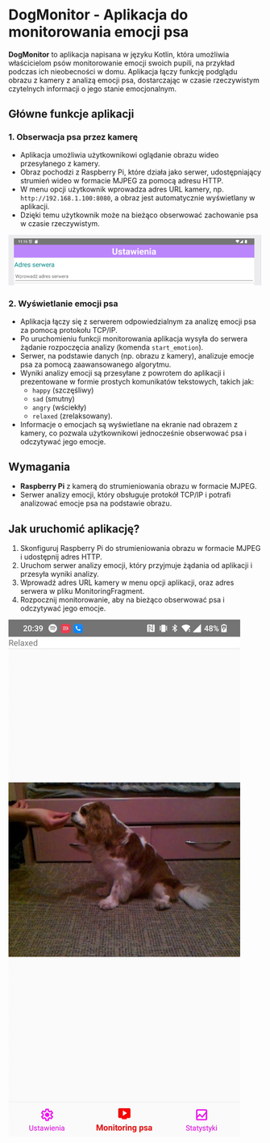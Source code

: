 # DogMonitor - Aplikacja do monitorowania emocji psa

**DogMonitor** to aplikacja napisana w języku Kotlin, która umożliwia właścicielom psów monitorowanie emocji swoich pupili, na przykład podczas ich nieobecności w domu. Aplikacja łączy funkcję podglądu obrazu z kamery z analizą emocji psa, dostarczając w czasie rzeczywistym czytelnych informacji o jego stanie emocjonalnym.

## Główne funkcje aplikacji

### 1. Obserwacja psa przez kamerę
- Aplikacja umożliwia użytkownikowi oglądanie obrazu wideo przesyłanego z kamery.
- Obraz pochodzi z Raspberry Pi, które działa jako serwer, udostępniający strumień wideo w formacie MJPEG za pomocą adresu HTTP.
- W menu opcji użytkownik wprowadza adres URL kamery, np. `http://192.168.1.100:8080`, a obraz jest automatycznie wyświetlany w aplikacji.
- Dzięki temu użytkownik może na bieżąco obserwować zachowanie psa w czasie rzeczywistym.

![Wpisanie adresu kamery](screenshots/miejsce_zapisu.png)

### 2. Wyświetlanie emocji psa
- Aplikacja łączy się z serwerem odpowiedzialnym za analizę emocji psa za pomocą protokołu TCP/IP.
- Po uruchomieniu funkcji monitorowania aplikacja wysyła do serwera żądanie rozpoczęcia analizy (komenda `start_emotion`).
- Serwer, na podstawie danych (np. obrazu z kamery), analizuje emocje psa za pomocą zaawansowanego algorytmu.
- Wyniki analizy emocji są przesyłane z powrotem do aplikacji i prezentowane w formie prostych komunikatów tekstowych, takich jak:
  - `happy` (szczęśliwy)
  - `sad` (smutny)
  - `angry` (wściekły)
  - `relaxed` (zrelaksowany).
- Informacje o emocjach są wyświetlane na ekranie nad obrazem z kamery, co pozwala użytkownikowi jednocześnie obserwować psa i odczytywać jego emocje.



## Wymagania

- **Raspberry Pi** z kamerą do strumieniowania obrazu w formacie MJPEG.
- Serwer analizy emocji, który obsługuje protokół TCP/IP i potrafi analizować emocje psa na podstawie obrazu.

## Jak uruchomić aplikację?

1. Skonfiguruj Raspberry Pi do strumieniowania obrazu w formacie MJPEG i udostępnij adres HTTP.
2. Uruchom serwer analizy emocji, który przyjmuje żądania od aplikacji i przesyła wyniki analizy.
3. Wprowadź adres URL kamery w menu opcji aplikacji, oraz adres serwera w pliku MonitoringFragment.
4. Rozpocznij monitorowanie, aby na bieżąco obserwować psa i odczytywać jego emocje.



![Widok z poziomu aplikacji](screenshots/klatka_200.png)